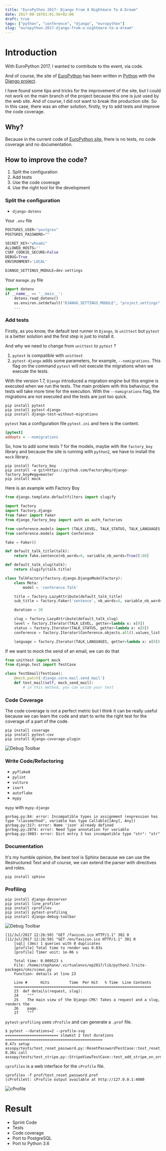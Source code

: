 ```yaml
---
title: "EuroPython 2017: Django From A Nightmare To A Dream"
date: 2017-08-16T01:01:56+02:00
draft: true
tags: ["python", "conference", "django", "europython"]
slug: "europython-2017-django-from-a-nightmare-to-a-dream"
---
```


# Introduction

With EuroPython 2017, I wanted to contribute to the event, via code.

And of course, the site of [EuroPython](http://europython.org) has been written in [Python](http://www.python.org) with the [Django project](djangoproject.com).

I have found some tips and tricks for the improvement of the site, but I could not work on the main branch of the project because this one is just used by the web site.
And of course, I did not want to break the production site.
So in this case, there was an other solution, firstly, try to add tests and improve the code coverage.

## Why?

Because in the current code of [EuroPython site](https://github.com/EuroPython/epcon), there is no tests, no code coverage and no documentation.

## How to improve the code?

1. Split the configuration
2. Add tests
3. Use the code coverage
4. Use the right tool for the development

### Split the configuration

* `django-dotenv`

Your `.env` file
```python
POSTGRES_USER="postgres"
POSTGRES_PASSWORD=""

SECRET_KEY="whoami"
ALLOWED_HOSTS=''
CSRF_COOKIE_SECURE=False
DEBUG=True
ENVIRONMENT='LOCAL'

DJANGO_SETTINGS_MODULE=dev-settings
```

Your `manage.py` file

```python
import dotenv
if __name__ == '__main__':
    dotenv.read_dotenv()
    os.environ.setdefault("DJANGO_SETTINGS_MODULE", "project.settings")
    ...
```


### Add tests

Firstly, as you know, the default test runner in `Django`, is `unittest` but `pytest` is a better solution and the first step is just to install it.

And why we need to change from `unittest` to `pytest` ?

1. `pytest` is compatible with `unittest`
2. `pytest-django` adds some parameters, for example, `--nomigrations`. This flag on the command `pytest` will not execute the migrations when we execute the tests.

With the version 1.7, `Django` introduced a migration engine but this engine is executed when we run the tests. The main problem with this behaviour, the tests will take more time for the execution. With the `--nomigrations` flag, the migrations are not executed and the tests are just too quick.

```shell
pip install pytest
pip install pytest-django
pip install django-test-without-migrations
```

`pytest` has a configuration file `pytest.ini` and here is the content.

```ini
[pytest]
addopts = --nomigrations
```

So, how to add some tests ? for the models, maybe with the `factory_boy` library and because the site is running with `python2`, we have to install the `mock` library.

```shell
pip install factory_boy
pip install -e git+https://github.com/FactoryBoy/django-factory_boy#egg=master
pip install mock
```

Here is an example with Factory Boy

```python
from django.template.defaultfilters import slugify

import factory
import factory.django
from faker import Faker
from django_factory_boy import auth as auth_factories

from conference.models import (TALK_LEVEL, TALK_STATUS, TALK_LANGUAGES)
from conference.models import Conference

fake = Faker()

def default_talk_title(talk):
    return fake.sentence(nb_words=6, variable_nb_words=True)[:80]

def default_talk_slug(talk):
    return slugify(talk.title)

class TalkFactory(factory.django.DjangoModelFactory):
    class Meta:
        model = 'conference.Talk'

    title = factory.LazyAttribute(default_talk_title)
    sub_title = factory.Faker('sentence', nb_words=6, variable_nb_words=True)

    duration = 30

    slug = factory.LazyAttribute(default_talk_slug)
    level = factory.Iterator(TALK_LEVEL, getter=lambda x: x[0])
    status = factory.Iterator(TALK_STATUS, getter=lambda x: x[0])
    conference = factory.Iterator(Conference.objects.all().values_list('code', flat=True))

    language = factory.Iterator(TALK_LANGUAGES, getter=lambda x: x[0])
```

If we want to mock the send of an email, we can do that

```python
from unittest import mock
from django.test import TestCase

class TestEmail(TestCase):
    @mock.patch('django.core.mail.send_mail')
    def test_mail(self, mock_send_mail):
        # in this method, you can write your test
```

### Code Coverage

The code coverage is not a perfect metric but I think it can be really useful because we can learn the code and start to write the right test for the coverage of a part of the code.

```shell
pip install coverage
pip install pytest-cov
pip install django-coverage-plugin
```

![Debug Toolbar](/europython-2017-django-from-a-nightmare-to-a-dream/screenshot-coverage-html.png)


### Write Code/Refactoring

* `pyflake8`
* `pylint`
* `vulture`
* `isort`
* `autoflake`
* `mypy`


`mypy` with `mypy-django`
```
gnrbag.py:84: error: Incompatible types in assignment (expression has type "classmethod", variable has type Callable[[Any], Any])
gnrbag.py:317: error: Name 'json' already defined
gnrbag.py:2874: error: Need type annotation for variable
gnrbag.py:3083: error: Dict entry 3 has incompatible type "str": "str"
```


### Documentation

It's my humble opinion, the best tool is Sphinx because we can use the Restructured Text and of course, we can extend the parser with directives and roles.

```shell
pip install sphinx
```

### Profiling

```shell
pip install django-devserver
pip install line_profiler
pip install cprofilev
pip install pytest-profiling
pip install django-debug-toolbar
```

![Debug Toolbar](/europython-2017-django-from-a-nightmare-to-a-dream/django-debug-toolbar.png)

```
[11/Jul/2017 12:26:50] "GET /favicon.ico HTTP/1.1" 302 0
[11/Jul/2017 12:26:50] "GET /en/favicon.ico HTTP/1.1" 301 0
    [sql] (3ms) 1 queries with 0 duplicates
    [profile] Total time to render was 0.03s
    [profile] Timer unit: 1e-06 s

	Total time: 0.009523 s
	File: /home/stephane/.virtualenvs/ep2017/lib/python2.7/site-packages/cms/views.py
	Function: details at line 23

	Line #      Hits         Time  Per Hit   % Time  Line Contents
	==============================================================
	23  def details(request, slug):
	24    """
	25    The main view of the Django-CMS! Takes a request and a slug, renders the
	26    page.
	27    """

```

`pytest-profiling` uses `cProfile` and can generate a `.prof` file.

```
$ pytest --durations=2 --profile-svg
======================== slowest 2 test durations ============================================
0.47s setup    assopy/tests/test_reset_password.py::ResetPasswordTestCase::test_reset_password
0.36s call     assopy/tests/test_stripe.py::StripeViewTestCase::test_add_stripe_on_order_test
```

`cprofilev` is a web interface for the `cProfile` file.

```
cprofilev -f prof/test_reset_password.prof
[cProfileV]: cProfile output available at http://127.0.0.1:4000
```

![cProfile](/europython-2017-django-from-a-nightmare-to-a-dream/screenshot-cprofile.png)

# Result

* Sprint Code
* Tests
* Code coverage
* Port to PostgreSQL
* Port to Python 3.6
